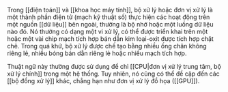 Trong [[điện toán]] và [[khoa học máy tính]], bộ xử lý hoặc đơn vị xử lý là một thành phần điện tử (mạch kỹ thuật số) thực hiện các hoạt động trên một nguồn [[dữ liệu]] bên ngoài, thường là bộ nhớ hoặc một luồng dữ liệu nào đó. Nó thường có dạng một vi xử lý, có thể được triển khai trên một hoặc một vài chip mạch tích hợp bán dẫn kim loại-oxit được tích hợp chặt chẽ. Trong quá khứ, bộ xử lý được chế tạo bằng nhiều ống chân không riêng lẻ, nhiều bóng bán dẫn riêng lẻ hoặc nhiều mạch tích hợp.

Thuật ngữ này thường được sử dụng để chỉ [[CPU|đơn vị xử lý trung tâm, bộ xử lý chính]] trong một hệ thống. Tuy nhiên, nó cũng có thể đề cập đến các [[bộ đồng xử lý]] khác, chẳng hạn như đơn vị xử lý đồ họa ([[GPU]]).